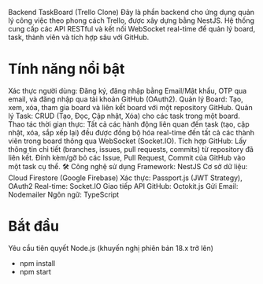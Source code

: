 Backend TaskBoard (Trello Clone)
Đây là phần backend cho ứng dụng quản lý công việc theo phong cách Trello, được xây dựng bằng NestJS. Hệ thống cung cấp các API RESTful và kết nối WebSocket real-time để quản lý board, task, thành viên và tích hợp sâu với GitHub.

# Tính năng nổi bật
Xác thực người dùng: Đăng ký, đăng nhập bằng Email/Mật khẩu, OTP qua email, và đăng nhập qua tài khoản GitHub (OAuth2).
Quản lý Board: Tạo, xem, xóa, tham gia board và liên kết board với một repository GitHub.
Quản lý Task: CRUD (Tạo, Đọc, Cập nhật, Xóa) cho các task trong một board.
Thao tác thời gian thực: Tất cả các hành động liên quan đến task (tạo, cập nhật, xóa, sắp xếp lại) đều được đồng bộ hóa real-time đến tất cả các thành viên trong board thông qua WebSocket (Socket.IO).
Tích hợp GitHub:
Lấy thông tin chi tiết (branches, issues, pull requests, commits) từ repository đã liên kết.
Đính kèm/gỡ bỏ các Issue, Pull Request, Commit của GitHub vào một task cụ thể.
🛠️ Công nghệ sử dụng
Framework: NestJS
Cơ sở dữ liệu: Cloud Firestore (Google Firebase)
Xác thực: Passport.js (JWT Strategy), OAuth2
Real-time: Socket.IO
Giao tiếp API GitHub: Octokit.js
Gửi Email: Nodemailer
Ngôn ngữ: TypeScript

# Bắt đầu
Yêu cầu tiên quyết
Node.js (khuyến nghị phiên bản 18.x trở lên)

- npm install
- npm start